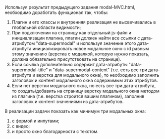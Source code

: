 Используя результат предыдущего задания modal-MVC.html, необходимо доработать функционал так, чтобы: 

1. Плагин и его классы и внутренняя реализация не высвечивались в глобальной области видимости;
2. При подключении на страницу как отдельный js-файл и инициализации плагина, плагин должен найти все ссылки с дата-атрибутом "data-supermodal" и используя значение этого дата-атрибута инициализировать новое модальное окно с id равным этому значению (верстка с модалкой, которую нужно показать, должна обязательно присутствовать на странице).
3. Если ссылка дополнительно содержит дата-атрибуты "data-supermodal-title" и "data-supermodal-content" (т.е. есть все три дата-атрибута и верстка для модального окна), то необходимо заполнить заголовок и контент модального окна содержимым этих атрибутов.
4. Если нет верстки модального окна, но есть все три дата-атрибута, то создать/добавить на страницу верстку модального окна методом из плагина (т.е. верстка строится вашим плагином), заполнив заголовок и контент значениями из дата-атрибутов.

В реализации задачи показать как минимум три модальных окна:
1. с формой и инпутами;
2. с видео;
3. и просто окно благодарности с текстом.